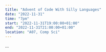 ```yaml
---
title: "Advent of Code With Silly Languages"
date: "2022-11-31"
time: "7pm"
start: "2022-11-31T19:00:00+01:00"
end: "2022-11-31T21:00:00+01:00"
location: "A07, Comp Sci"
---
```


...



